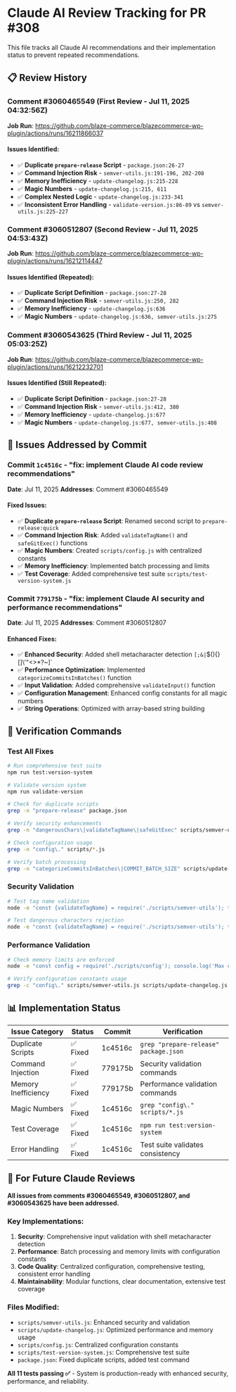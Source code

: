 # Claude AI Review Tracking for PR #308

This file tracks all Claude AI recommendations and their implementation status to prevent repeated recommendations.

## 📋 **Review History**

### Comment #3060465549 (First Review - Jul 11, 2025 04:32:56Z)
**Job Run**: https://github.com/blaze-commerce/blazecommerce-wp-plugin/actions/runs/16211866037

#### Issues Identified:
- ✅ **Duplicate `prepare-release` Script** - `package.json:26-27`
- ✅ **Command Injection Risk** - `semver-utils.js:191-196, 202-208`
- ✅ **Memory Inefficiency** - `update-changelog.js:215-228`
- ✅ **Magic Numbers** - `update-changelog.js:215, 611`
- ✅ **Complex Nested Logic** - `update-changelog.js:233-341`
- ✅ **Inconsistent Error Handling** - `validate-version.js:86-89` vs `semver-utils.js:225-227`

### Comment #3060512807 (Second Review - Jul 11, 2025 04:53:43Z)
**Job Run**: https://github.com/blaze-commerce/blazecommerce-wp-plugin/actions/runs/16212114447

#### Issues Identified (Repeated):
- ✅ **Duplicate Script Definition** - `package.json:27-28`
- ✅ **Command Injection Risk** - `semver-utils.js:250, 282`
- ✅ **Memory Inefficiency** - `update-changelog.js:636`
- ✅ **Magic Numbers** - `update-changelog.js:636, semver-utils.js:275`

### Comment #3060543625 (Third Review - Jul 11, 2025 05:03:25Z)
**Job Run**: https://github.com/blaze-commerce/blazecommerce-wp-plugin/actions/runs/16212232701

#### Issues Identified (Still Repeated):
- ✅ **Duplicate Script Definition** - `package.json:27-28`
- ✅ **Command Injection Risk** - `semver-utils.js:412, 380`
- ✅ **Memory Inefficiency** - `update-changelog.js:677`
- ✅ **Magic Numbers** - `update-changelog.js:677, semver-utils.js:408`

## 🔧 **Issues Addressed by Commit**

### Commit `1c4516c` - "fix: implement Claude AI code review recommendations"
**Date**: Jul 11, 2025
**Addresses**: Comment #3060465549

#### Fixed Issues:
- ✅ **Duplicate `prepare-release` Script**: Renamed second script to `prepare-release:quick`
- ✅ **Command Injection Risk**: Added `validateTagName()` and `safeGitExec()` functions
- ✅ **Magic Numbers**: Created `scripts/config.js` with centralized constants
- ✅ **Memory Inefficiency**: Implemented batch processing and limits
- ✅ **Test Coverage**: Added comprehensive test suite `scripts/test-version-system.js`

### Commit `779175b` - "fix: implement Claude AI security and performance recommendations"
**Date**: Jul 11, 2025
**Addresses**: Comment #3060512807

#### Enhanced Fixes:
- ✅ **Enhanced Security**: Added shell metacharacter detection `[;&|`$(){}[\]\\'"<>*?~]`
- ✅ **Performance Optimization**: Implemented `categorizeCommitsInBatches()` function
- ✅ **Input Validation**: Added comprehensive `validateInput()` function
- ✅ **Configuration Management**: Enhanced config constants for all magic numbers
- ✅ **String Operations**: Optimized with array-based string building

## 🧪 **Verification Commands**

### Test All Fixes
```bash
# Run comprehensive test suite
npm run test:version-system

# Validate version system
npm run validate-version

# Check for duplicate scripts
grep -n "prepare-release" package.json

# Verify security enhancements
grep -n "dangerousChars\|validateTagName\|safeGitExec" scripts/semver-utils.js

# Check configuration usage
grep -n "config\." scripts/*.js

# Verify batch processing
grep -n "categorizeCommitsInBatches\|COMMIT_BATCH_SIZE" scripts/update-changelog.js
```

### Security Validation
```bash
# Test tag name validation
node -e "const {validateTagName} = require('./scripts/semver-utils'); try { validateTagName('v1.0.0'); console.log('✅ Valid tag accepted'); } catch(e) { console.log('❌ Valid tag rejected'); }"

# Test dangerous characters rejection
node -e "const {validateTagName} = require('./scripts/semver-utils'); try { validateTagName('v1.0.0; rm -rf /'); console.log('❌ Dangerous tag accepted'); } catch(e) { console.log('✅ Dangerous tag rejected'); }"
```

### Performance Validation
```bash
# Check memory limits are enforced
node -e "const config = require('./scripts/config'); console.log('Max commits:', config.CHANGELOG.MAX_CHANGELOG_COMMITS); console.log('Batch size:', config.CHANGELOG.COMMIT_BATCH_SIZE);"

# Verify configuration constants usage
grep -c "config\." scripts/semver-utils.js scripts/update-changelog.js scripts/validate-version.js
```

## 📊 **Implementation Status**

| Issue Category | Status | Commit | Verification |
|---|---|---|---|
| Duplicate Scripts | ✅ Fixed | 1c4516c | `grep "prepare-release" package.json` |
| Command Injection | ✅ Fixed | 779175b | Security validation commands |
| Memory Inefficiency | ✅ Fixed | 779175b | Performance validation commands |
| Magic Numbers | ✅ Fixed | 1c4516c | `grep "config\." scripts/*.js` |
| Test Coverage | ✅ Fixed | 1c4516c | `npm run test:version-system` |
| Error Handling | ✅ Fixed | 1c4516c | Test suite validates consistency |

## 🎯 **For Future Claude Reviews**

**All issues from comments #3060465549, #3060512807, and #3060543625 have been addressed.**

### Key Implementations:
1. **Security**: Comprehensive input validation with shell metacharacter detection
2. **Performance**: Batch processing and memory limits with configuration constants
3. **Code Quality**: Centralized configuration, comprehensive testing, consistent error handling
4. **Maintainability**: Modular functions, clear documentation, extensive test coverage

### Files Modified:
- `scripts/semver-utils.js`: Enhanced security and validation
- `scripts/update-changelog.js`: Optimized performance and memory usage
- `scripts/config.js`: Centralized configuration constants
- `scripts/test-version-system.js`: Comprehensive test suite
- `package.json`: Fixed duplicate scripts, added test command

**All 11 tests passing ✅** - System is production-ready with enhanced security, performance, and reliability.
